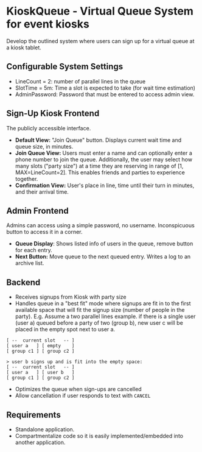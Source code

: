 # KioskQueue - Virtual Queue System for event kiosks
Develop the outlined system where users can sign up for a virtual queue at a kiosk tablet.

## Configurable System Settings
- LineCount = 2: number of parallel lines in the queue
- SlotTime = 5m: Time a slot is expected to take (for wait time estimation)
- AdminPassword: Password that must be entered to access admin view.

## Sign-Up Kiosk Frontend
The publicly accessible interface.
- **Default View:** "Join Queue" button. Displays current wait time and queue size, in minutes.
- **Join Queue View:** Users must enter a name and can optionally enter a phone number to join the queue. Additionally, the user may select how many slots ("party size") at a time they are reserving in range of [1, MAX=LineCount=2]. This enables friends and parties to experience together.
- **Confirmation View:** User's place in line, time until their turn in minutes, and their arrival time.

## Admin Frontend
Admins can access using a simple password, no username. Inconspicuous button to access it in a corner.
- **Queue Display**: Shows listed info of users in the queue, remove button for each entry.
- **Next Button:** Move queue to the next queued entry. Writes a log to an archive list.

## Backend
- Receives signups from Kiosk with party size
- Handles queue in a "best fit" mode where signups are fit in to the first available space that will fit the signup size (number of people in the party). E.g. Assume a two parallel lines example. if there is a single user (user a) queued before a party of two (group b), new user c will be placed in the empty spot next to user a.
```
[ --  current slot   -- ]
[ user a   ] [ empty    ]
[ group c1 ] [ group c2 ]

> user b signs up and is fit into the empty space:
[ --  current slot   -- ]
[ user a   ] [ user b   ]
[ group c1 ] [ group c2 ]
```
- Optimizes the queue when sign-ups are cancelled
- Allow cancellation if user responds to text with `CANCEL`

## Requirements
- Standalone application.
- Compartmentalize code so it is easily implemented/embedded into another application.